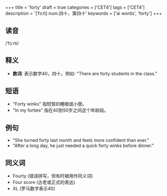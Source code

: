 +++
title = 'forty'
draft = true
categories = ['CET4']
tags = ['CET4']
description = '[ˈfɔːti] num.四十，第四十'
keywords = ['ai words', 'forty']
+++

## 读音
/ˈfɔːrti/

## 释义
- **数词**: 表示数字40，四十。例如: "There are forty students in the class."

## 短语
- "Forty winks" 指短暂的睡眠或小憩。
- "In my forties" 指在40到50岁之间这个年龄段。

## 例句
- "She turned forty last month and feels more confident than ever."
- "After a long day, he just needed a quick forty winks before dinner."

## 同义词
- Fourty (错误拼写，但有时被用作同义词)
- Four score (古老或正式的表达)
- XL (罗马数字表示40)
